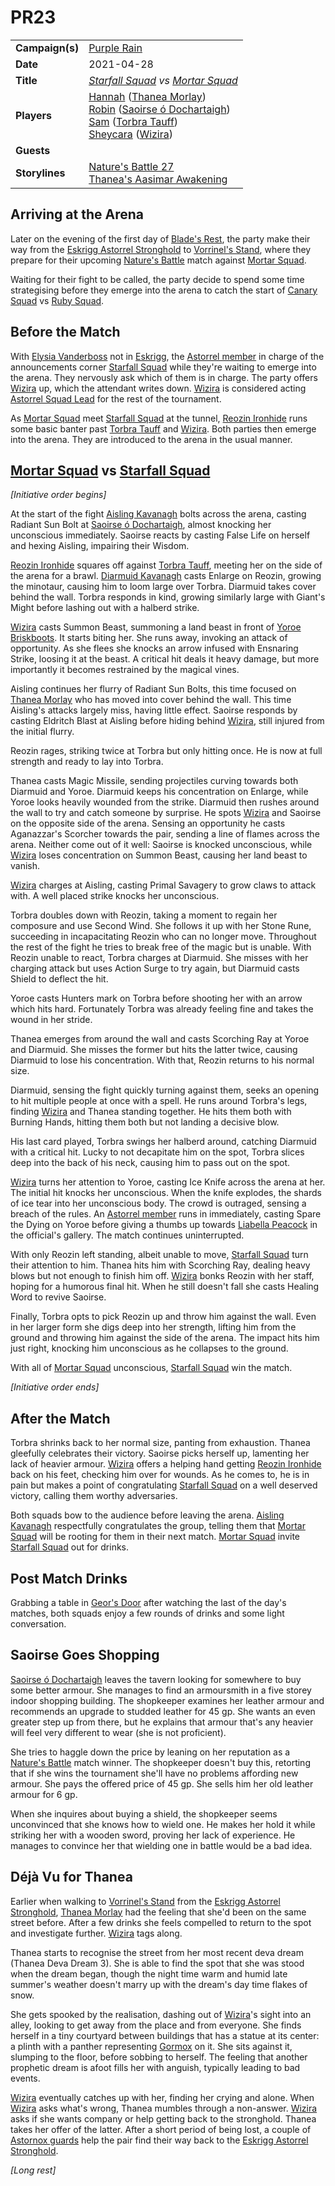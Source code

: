 # PR23

|||
| --- | --- |
| **Campaign(s)** | [Purple Rain](../../campaigns/C1-purple-rain.md) | session.3
| **Date** | 2021-04-28 |
| **Title** | *[Starfall Squad](../../organisations/astorrel/squads/starfall-squad.md) vs [Mortar Squad](../../organisations/astorrel/squads/mortar-squad.md)* |
| **Players** | [Hannah](../../players/hannah.md) ([Thanea Morlay](../../characters/thanea-morlay.md))<br>[Robin](../../players/robin.md) ([Saoirse ó Dochartaigh](../../characters/saoirse-o-dochartaigh.md))<br>[Sam](../../players/sam.md) ([Torbra Tauff](../../characters/torbra-tauff.md))<br>[Sheycara](../../players/sheycara.md) ([Wizira](../../characters/wizira.md)) |
| **Guests** | |
| **Storylines** | [Nature's Battle 27](../../storylines/ended/natures-battle-27.md)<br>[Thanea's Aasimar Awakening](../../storylines/ended/thaneas-aasimar-awakening.md) |

## Arriving at the Arena

Later on the evening of the first day of [Blade's Rest](../../festivals/blades-rest.md), the party make their way from the [Eskrigg Astorrel Stronghold](../../places/strongholds/eskrigg-astorrel-stronghold.md) to [Vorrinel's Stand](../../places/buildings/vorrinels-stand.md), where they prepare for their upcoming [Nature's Battle](../../mechanics/roleplay/natures-battle.md) match against [Mortar Squad](../../organisations/astorrel/squads/mortar-squad.md).

Waiting for their fight to be called, the party decide to spend some time strategising before they emerge into the arena to catch the start of [Canary Squad](../../organisations/astorrel/squads/canary-squad.md) vs [Ruby Squad](../../organisations/astorrel/squads/ruby-squad.md).

## Before the Match

With [Elysia Vanderboss](../../characters/elysia-vanderboss.md) not in [Eskrigg](../../places/cities/eskrigg.md), the [Astorrel member](../../organisations/astorrel/ranks/astorrel-member.md) in charge of the announcements corner [Starfall Squad](../../organisations/astorrel/squads/starfall-squad.md) while they're waiting to emerge into the arena. They nervously ask which of them is in charge. The party offers [Wizira](../../characters/wizira.md) up, which the attendant writes down. [Wizira](../../characters/wizira.md) is considered acting [Astorrel Squad Lead](../../organisations/astorrel/ranks/astorrel-squad-lead.md) for the rest of the tournament.

As [Mortar Squad](../../organisations/astorrel/squads/mortar-squad.md) meet [Starfall Squad](../../organisations/astorrel/squads/starfall-squad.md) at the tunnel, [Reozin Ironhide](../../characters/reozin-ironhide.md) runs some basic banter past [Torbra Tauff](../../characters/torbra-tauff.md) and [Wizira](../../characters/wizira.md). Both parties then emerge into the arena. They are introduced to the arena in the usual manner.

## [Mortar Squad](../../organisations/astorrel/squads/mortar-squad.md) vs [Starfall Squad](../../organisations/astorrel/squads/starfall-squad.md)

*[Initiative order begins]*

At the start of the fight [Aisling Kavanagh](../../characters/aisling-kavanagh.md) bolts across the arena, casting Radiant Sun Bolt at [Saoirse ó Dochartaigh](../../characters/saoirse-o-dochartaigh.md), almost knocking her unconscious immediately. Saoirse reacts by casting False Life on herself and hexing Aisling, impairing their Wisdom.

[Reozin Ironhide](../../characters/reozin-ironhide.md) squares off against [Torbra Tauff](../../characters/torbra-tauff.md), meeting her on the side of the arena for a brawl. [Diarmuid Kavanagh](../../characters/diarmuid-kavanagh.md) casts Enlarge on Reozin, growing the minotaur, causing him to loom large over Torbra. Diarmuid takes cover behind the wall. Torbra responds in kind, growing similarly large with Giant's Might before lashing out with a halberd strike.

[Wizira](../../characters/wizira.md) casts Summon Beast, summoning a land beast in front of [Yoroe Briskboots](../../characters/yoroe-briskboots.md). It starts biting her. She runs away, invoking an attack of opportunity. As she flees she knocks an arrow infused with Ensnaring Strike, loosing it at the beast. A critical hit deals it heavy damage, but more importantly it becomes restrained by the magical vines.

Aisling continues her flurry of Radiant Sun Bolts, this time focused on [Thanea Morlay](../../characters/thanea-morlay.md) who has moved into cover behind the wall. This time Aisling's attacks largely miss, having little effect. Saoirse responds by casting Eldritch Blast at Aisling before hiding behind [Wizira](../../characters/wizira.md), still injured from the initial flurry.

Reozin rages, striking twice at Torbra but only hitting once. He is now at full strength and ready to lay into Torbra.

Thanea casts Magic Missile, sending projectiles curving towards both Diarmuid and Yoroe. Diarmuid keeps his concentration on Enlarge, while Yoroe looks heavily wounded from the strike. Diarmuid then rushes around the wall to try and catch someone by surprise. He spots [Wizira](../../characters/wizira.md) and Saoirse on the opposite side of the arena. Sensing an opportunity he casts Aganazzar's Scorcher towards the pair, sending a line of flames across the arena. Neither come out of it well: Saoirse is knocked unconscious, while [Wizira](../../characters/wizira.md) loses concentration on Summon Beast, causing her land beast to vanish.

[Wizira](../../characters/wizira.md) charges at Aisling, casting Primal Savagery to grow claws to attack with. A well placed strike knocks her unconscious.

Torbra doubles down with Reozin, taking a moment to regain her composure and use Second Wind. She follows it up with her Stone Rune, succeeding in incapacitating Reozin who can no longer move. Throughout the rest of the fight he tries to break free of the magic but is unable. With Reozin unable to react, Torbra charges at Diarmuid. She misses with her charging attack but uses Action Surge to try again, but Diarmuid casts Shield to deflect the hit.

Yoroe casts Hunters mark on Torbra before shooting her with an arrow which hits hard. Fortunately Torbra was already feeling fine and takes the wound in her stride.

Thanea emerges from around the wall and casts Scorching Ray at Yoroe and Diarmuid. She misses the former but hits the latter twice, causing Diarmuid to lose his concentration. With that, Reozin returns to his normal size.

Diarmuid, sensing the fight quickly turning against them, seeks an opening to hit multiple people at once with a spell. He runs around Torbra's legs, finding [Wizira](../../characters/wizira.md) and Thanea standing together. He hits them both with Burning Hands, hitting them both but not landing a decisive blow.

His last card played, Torbra swings her halberd around, catching Diarmuid with a critical hit. Lucky to not decapitate him on the spot, Torbra slices deep into the back of his neck, causing him to pass out on the spot.

[Wizira](../../characters/wizira.md) turns her attention to Yoroe, casting Ice Knife across the arena at her. The initial hit knocks her unconscious. When the knife explodes, the shards of ice tear into her unconscious body. The crowd is outraged, sensing a breach of the rules. An [Astorrel member](../../organisations/astorrel/ranks/astorrel-member.md) runs in immediately, casting Spare the Dying on Yoroe before giving a thumbs up towards [Liabella Peacock](../../characters/liabella-peacock.md) in the official's gallery. The match continues uninterrupted.

With only Reozin left standing, albeit unable to move, [Starfall Squad](../../organisations/astorrel/squads/starfall-squad.md) turn their attention to him. Thanea hits him with Scorching Ray, dealing heavy blows but not enough to finish him off. [Wizira](../../characters/wizira.md) bonks Reozin with her staff, hoping for a humorous final hit. When he still doesn't fall she casts Healing Word to revive Saoirse.

Finally, Torbra opts to pick Reozin up and throw him against the wall. Even in her larger form she digs deep into her strength, lifting him from the ground and throwing him against the side of the arena. The impact hits him just right, knocking him unconscious as he collapses to the ground.

With all of [Mortar Squad](../../organisations/astorrel/squads/mortar-squad.md) unconscious, [Starfall Squad](../../organisations/astorrel/squads/starfall-squad.md) win the match.

*[Initiative order ends]*

## After the Match

Torbra shrinks back to her normal size, panting from exhaustion. Thanea gleefully celebrates their victory. Saoirse picks herself up, lamenting her lack of heavier armour. [Wizira](../../characters/wizira.md) offers a helping hand getting [Reozin Ironhide](../../characters/reozin-ironhide.md) back on his feet, checking him over for wounds. As he comes to, he is in pain but makes a point of congratulating [Starfall Squad](../../organisations/astorrel/squads/starfall-squad.md) on a well deserved victory, calling them worthy adversaries.

Both squads bow to the audience before leaving the arena. [Aisling Kavanagh](../../characters/aisling-kavanagh.md) respectfully congratulates the group, telling them that [Mortar Squad](../../organisations/astorrel/squads/mortar-squad.md) will be rooting for them in their next match. [Mortar Squad](../../organisations/astorrel/squads/mortar-squad.md) invite [Starfall Squad](../../organisations/astorrel/squads/starfall-squad.md) out for drinks.

## Post Match Drinks

Grabbing a table in [Geor's Door](../../places/buildings/inns-taverns/geors-door.md) after watching the last of the day's matches, both squads enjoy a few rounds of drinks and some light conversation.

## Saoirse Goes Shopping

[Saoirse ó Dochartaigh](../../characters/saoirse-o-dochartaigh.md) leaves the tavern looking for somewhere to buy some better armour. She manages to find an armoursmith in a five storey indoor shopping building. The shopkeeper examines her leather armour and recommends an upgrade to studded leather for 45 gp. She wants an even greater step up from there, but he explains that armour that's any heavier will feel very different to wear (she is not proficient).

She tries to haggle down the price by leaning on her reputation as a [Nature's Battle](../../mechanics/roleplay/natures-battle.md) match winner. The shopkeeper doesn't buy this, retorting that if she wins the tournament she'll have no problems affording new armour. She pays the offered price of 45 gp. She sells him her old leather armour for 6 gp.

When she inquires about buying a shield, the shopkeeper seems unconvinced that she knows how to wield one. He makes her hold it while striking her with a wooden sword, proving her lack of experience. He manages to convince her that wielding one in battle would be a bad idea.

## Déjà Vu for Thanea

Earlier when walking to [Vorrinel's Stand](../../places/buildings/vorrinels-stand.md) from the [Eskrigg Astorrel Stronghold](../../places/strongholds/eskrigg-astorrel-stronghold.md), [Thanea Morlay](../../characters/thanea-morlay.md) had the feeling that she'd been on the same street before. After a few drinks she feels compelled to return to the spot and investigate further. [Wizira](../../characters/wizira.md) tags along.

Thanea starts to recognise the street from her most recent deva dream (Thanea Deva Dream 3). She is able to find the spot that she was stood when the dream began, though the night time warm and humid late summer's weather doesn't marry up with the dream's day time flakes of snow.

She gets spooked by the realisation, dashing out of [Wizira](../../characters/wizira.md)'s sight into an alley, looking to get away from the place and from everyone. She finds herself in a tiny courtyard between buildings that has a statue at its center: a plinth with a panther representing [Gormox](../../gods/deities/gormox.md) on it. She sits against it, slumping to the floor, before sobbing to herself. The feeling that another prophetic dream is afoot fills her with anguish, typically leading to bad events.

[Wizira](../../characters/wizira.md) eventually catches up with her, finding her crying and alone. When [Wizira](../../characters/wizira.md) asks what's wrong, Thanea mumbles through a non-answer. [Wizira](../../characters/wizira.md) asks if she wants company or help getting back to the stronghold. Thanea takes her offer of the latter. After a short period of being lost, a couple of [Astornox guards](../../organisations/astornox/ranks/astornox-guard.md) help the pair find their way back to the [Eskrigg Astorrel Stronghold](../../places/strongholds/eskrigg-astorrel-stronghold.md).

*[Long rest]*
